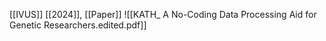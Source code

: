 [[IVUS]] [[2024]], [[Paper]]
![[KATH_ A No-Coding Data Processing Aid for Genetic Researchers.edited.pdf]]